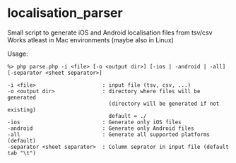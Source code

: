 localisation_parser
===================

Small script to generate iOS and Android localisation files from tsv/csv
Works atleast in Mac environments (maybe also in Linux)

Usage:
```
%> php parse.php -i <file> [-o <output dir>] [-ios | -android | -all] [-separator <sheet separator>]

-i <file>                     : input file (tsv, csv, ...)
-o <output dir>               : directory where files will be generated
                                (directory will be generated if not existing)
                                default = ./
-ios                          : Generate only iOS files
-android                      : Generate only Android files
-all                          : Generate all supported platforms (default)
-separator <sheet separator>  : Column seprator in input file (default tab "\t")
```


